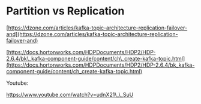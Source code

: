 # Partition vs Replication

[https://dzone.com/articles/kafka-topic-architecture-replication-failover-and](https://dzone.com/articles/kafka-topic-architecture-replication-failover-and)

[https://docs.hortonworks.com/HDPDocuments/HDP2/HDP-2.6.4/bk\_kafka-component-guide/content/ch\_create-kafka-topic.html](https://docs.hortonworks.com/HDPDocuments/HDP2/HDP-2.6.4/bk_kafka-component-guide/content/ch_create-kafka-topic.html)

Youtube:

https://www.youtube.com/watch?v=udnX21\_\_SuU



